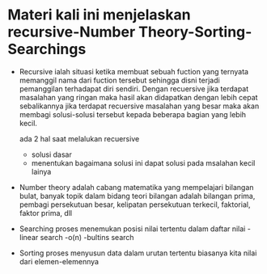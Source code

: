 # Materi kali ini menjelaskan recursive-Number Theory-Sorting-Searchings
* Recursive 
 ialah situasi ketika membuat sebuah fuction yang ternyata memanggil nama dari fuction tersebut sehingga  disni terjadi pemanggilan terhadapat diri sendiri.
  Dengan recuersive jika terdapat masalahan yang ringan maka hasil akan didapatkan dengan lebih cepat sebalikannya jika terdapat recuersive masalahan yang besar maka akan membagi solusi-solusi tersebut kepada beberapa bagian yang lebih kecil.

  ada 2 hal saat melalukan recuersive
  - solusi dasar
  - menentukan bagaimana  solusi ini dapat solusi pada msalahan kecil lainya

* Number theory
adalah cabang matematika yang mempelajari bilangan bulat, banyak topik dalam bidang teori bilangan adalah bilangan prima, pembagi persekutuan besar, kelipatan persekutuan terkecil, faktorial, faktor prima, dll

* Searching
proses menemukan posisi nilai tertentu dalam daftar nilai
  -linear search -o(n)
  -bultins search
  
* Sorting
proses menyusun data dalam urutan tertentu biasanya kita nilai dari elemen-elemennya